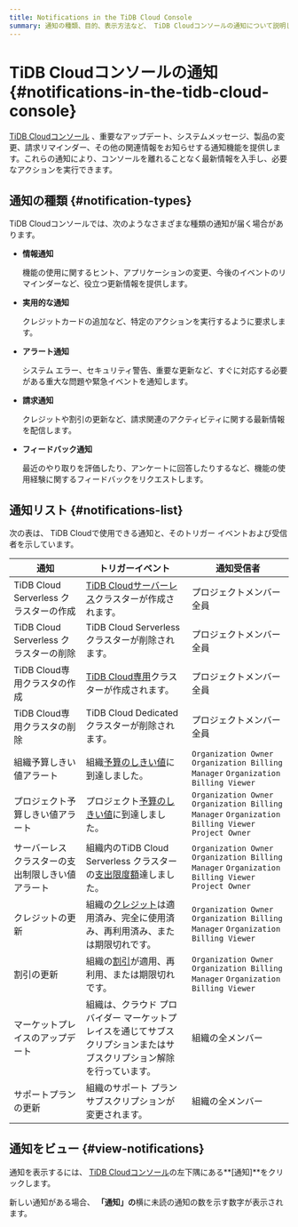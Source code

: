 ```yaml
---
title: Notifications in the TiDB Cloud Console
summary: 通知の種類、目的、表示方法など、 TiDB Cloudコンソールの通知について説明します。
---
```


# TiDB Cloudコンソールの通知 {#notifications-in-the-tidb-cloud-console}

[TiDB Cloudコンソール](https://tidbcloud.com/) 、重要なアップデート、システムメッセージ、製品の変更、請求リマインダー、その他の関連情報をお知らせする通知機能を提供します。これらの通知により、コンソールを離れることなく最新情報を入手し、必要なアクションを実行できます。

## 通知の種類 {#notification-types}

TiDB Cloudコンソールでは、次のようなさまざまな種類の通知が届く場合があります。

-   **情報通知**

    機能の使用に関するヒント、アプリケーションの変更、今後のイベントのリマインダーなど、役立つ更新情報を提供します。

-   **実用的な通知**

    クレジットカードの追加など、特定のアクションを実行するように要求します。

-   **アラート通知**

    システム エラー、セキュリティ警告、重要な更新など、すぐに対応する必要がある重大な問題や緊急イベントを通知します。

-   **請求通知**

    クレジットや割引の更新など、請求関連のアクティビティに関する最新情報を配信します。

-   **フィードバック通知**

    最近のやり取りを評価したり、アンケートに回答したりするなど、機能の使用経験に関するフィードバックをリクエストします。

## 通知リスト {#notifications-list}

次の表は、 TiDB Cloudで使用できる通知と、そのトリガー イベントおよび受信者を示しています。

| 通知                             | トリガーイベント                                                                                    | 通知受信者                                                                                             |
| ------------------------------ | ------------------------------------------------------------------------------------------- | ------------------------------------------------------------------------------------------------- |
| TiDB Cloud Serverless クラスターの作成 | [TiDB Cloudサーバーレス](/tidb-cloud/select-cluster-tier.md#tidb-cloud-serverless)クラスターが作成されます。   | プロジェクトメンバー全員                                                                                      |
| TiDB Cloud Serverless クラスターの削除 | TiDB Cloud Serverless クラスターが削除されます。                                                         | プロジェクトメンバー全員                                                                                      |
| TiDB Cloud専用クラスタの作成            | [TiDB Cloud専用](/tidb-cloud/select-cluster-tier.md#tidb-cloud-dedicated)クラスターが作成されます。        | プロジェクトメンバー全員                                                                                      |
| TiDB Cloud専用クラスタの削除            | TiDB Cloud Dedicated クラスターが削除されます。                                                          | プロジェクトメンバー全員                                                                                      |
| 組織予算しきい値アラート                   | 組織[予算のしきい値](/tidb-cloud/tidb-cloud-budget.md)に到達しました。                                       | `Organization Owner` `Organization Billing Manager` `Organization Billing Viewer`                 |
| プロジェクト予算しきい値アラート               | プロジェクト[予算のしきい値](/tidb-cloud/tidb-cloud-budget.md)に到達しました。                                   | `Organization Owner` `Organization Billing Manager` `Organization Billing Viewer` `Project Owner` |
| サーバーレス クラスターの支出制限しきい値アラート      | 組織内のTiDB Cloud Serverless クラスターの[支出限度額](/tidb-cloud/manage-serverless-spend-limit.md)達しました。 | `Organization Owner` `Organization Billing Manager` `Organization Billing Viewer` `Project Owner` |
| クレジットの更新                       | 組織の[クレジット](/tidb-cloud/tidb-cloud-billing.md#credits)は適用済み、完全に使用済み、再利用済み、または期限切れです。         | `Organization Owner` `Organization Billing Manager` `Organization Billing Viewer`                 |
| 割引の更新                          | 組織の[割引](/tidb-cloud/tidb-cloud-billing.md#discounts)が適用、再利用、または期限切れです。                      | `Organization Owner` `Organization Billing Manager` `Organization Billing Viewer`                 |
| マーケットプレイスのアップデート               | 組織は、クラウド プロバイダー マーケットプレイスを通じてサブスクリプションまたはサブスクリプション解除を行っています。                                | 組織の全メンバー                                                                                          |
| サポートプランの更新                     | 組織のサポート プラン サブスクリプションが変更されます。                                                               | 組織の全メンバー                                                                                          |

## 通知をビュー {#view-notifications}

通知を表示するには、 [TiDB Cloudコンソール](https://tidbcloud.com/)の左下隅にある**[通知]**をクリックします。

新しい通知がある場合、 **「通知」の**横に未読の通知の数を示す数字が表示されます。
